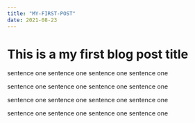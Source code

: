 ```yaml
---
title: "MY-FIRST-POST"
date: 2021-08-23
---
```


# This is a my first blog post title

sentence one
sentence one
sentence one
sentence one


sentence one
sentence one
sentence one
sentence one


sentence one
sentence one
sentence one
sentence one


sentence one
sentence one
sentence one
sentence one


